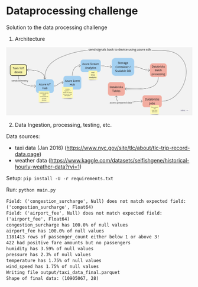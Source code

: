 # Dataprocessing challenge

Solution to the data processing challenge 

1. Architecture

![Architecture](architecture_chart.jpg)

2. Data Ingestion, processing, testing, etc.

Data sources:

- taxi data (Jan 2016) (https://www.nyc.gov/site/tlc/about/tlc-trip-record-data.page)
- weather data (https://www.kaggle.com/datasets/selfishgene/historical-hourly-weather-data?rvi=1)

Setup: `pip install -U -r requirements.txt`

Run: `python main.py`

```
Field: ('congestion_surcharge', Null) does not match expected field: ('congestion_surcharge', Float64)
Field: ('airport_fee', Null) does not match expected field: ('airport_fee', Float64)
congestion_surcharge has 100.0% of null values
airport_fee has 100.0% of null values
1181413 rows of passenger_count either below 1 or above 3!
422 had positive fare amounts but no passengers
humidity has 3.59% of null values
pressure has 2.3% of null values
temperature has 1.75% of null values
wind_speed has 1.75% of null values
Writing file output/taxi_data_final.parquet
Shape of final data: (10905067, 28)
```